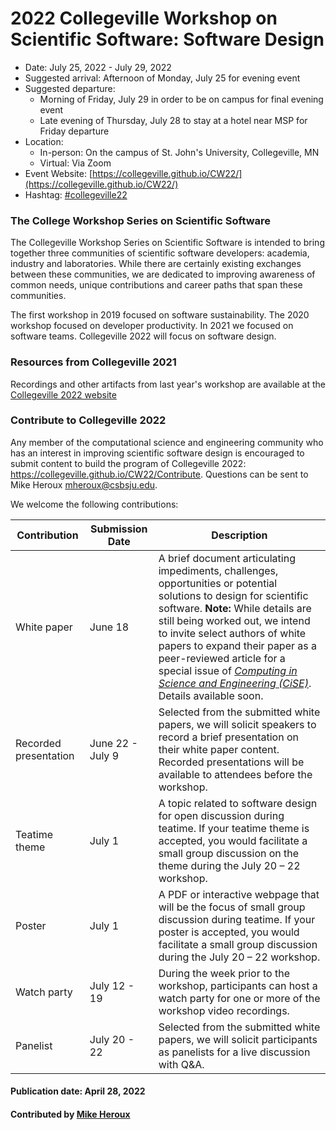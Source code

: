 # 2022 Collegeville Workshop on Scientific Software: Software Design
- Date: July 25, 2022 - July 29, 2022
- Suggested arrival: Afternoon of Monday, July 25 for evening event
- Suggested departure: 
    - Morning of Friday, July 29 in order to be on campus for final evening event
    - Late evening of Thursday, July 28 to stay at a hotel near MSP for Friday departure
- Location: 
    - In-person: On the campus of St. John's University, Collegeville, MN
    - Virtual: Via Zoom
- Event Website: [https://collegeville.github.io/CW22/](https://collegeville.github.io/CW22/)
- Hashtag: [#collegeville22](https://twitter.com/search?q=%23collegeville22)

### The College Workshop Series on Scientific Software

The Collegeville Workshop Series on Scientific Software is intended to bring together three communities of scientific software developers: academia, industry and laboratories.  While there are certainly existing exchanges between these communities, we are dedicated to improving awareness of common needs, unique contributions and career paths that span these communities.

The first workshop in 2019 focused on software sustainability.  The 2020 workshop focused on developer productivity.  In 2021 we focused on software teams.  Collegeville 2022 will focus on software design.

### Resources from Collegeville 2021

Recordings and other artifacts from last year's workshop are available at the [Collegeville 2022 website](https://collegeville.github.io/CW22/WorkshopResources/Recordings/RecordingList.html)

### Contribute to Collegeville 2022

Any member of the computational science and engineering community who has an interest in improving scientific software design is encouraged to submit content to build the program of Collegeville 2022: https://collegeville.github.io/CW22/Contribute.  Questions can be sent to Mike Heroux <mheroux@csbsju.edu>.

We welcome the following contributions:

| Contribution| Submission Date | Description                                |
|-------------|-----------------|--------------------------------------------|
| White paper | June 18 | A brief document articulating impediments, challenges, opportunities or potential solutions to design for scientific software. **Note:** While details are still being worked out, we intend to invite select authors of white papers to expand their paper as a peer-reviewed article for a special issue of [_Computing in Science and Engineering (CiSE)_](https://www.computer.org/csdl/magazine/cs).  Details available soon. |
| Recorded presentation | June 22 - July 9 | Selected from the submitted white papers, we will solicit speakers to record a brief presentation on their white paper content.  Recorded presentations will be available to attendees before the workshop. |
| Teatime theme | July 1 |A topic related to software design for open discussion during teatime. If your teatime theme is accepted, you would facilitate a small group discussion on the theme during the July 20 – 22 workshop. |
| Poster      |July 1  |A PDF or interactive webpage that will be the focus of small group discussion during teatime. If your poster is accepted, you would facilitate a small group discussion during the July 20 – 22 workshop.   |
| Watch party | July 12 - 19 | During the week prior to the workshop, participants can host a watch party for one or more of the workshop video recordings. |
| Panelist |  July 20 - 22 | Selected from the submitted white papers, we will solicit participants as panelists for a live discussion with Q&A.  |


#### Publication date: April 28, 2022
#### Contributed by [Mike Heroux](https://github.com/maherou "Mike Heroux GitHub Profile")

<!---
Publish: yes
Categories: development, collaboration
Topics: software engineering, conferences and workshops
Tags: conference
Level: 2
Prerequisites: default
Aggregate: none
--->
